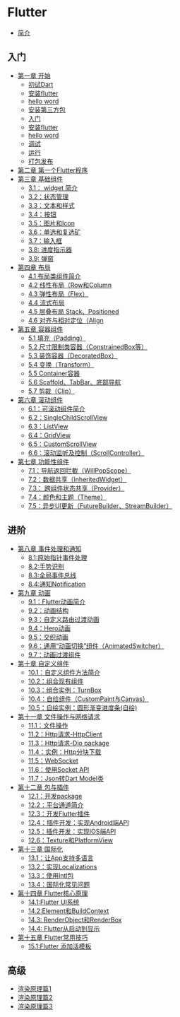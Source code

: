 # Flutter

* [简介](README.md)

## 入门

* [第一章 开始]()
  * [初试Dart]()
  * [安装flutter]()
  * [hello word]()
  * [安装第三方包]()
  * [入门]()
  * [安装flutter]()
  * [hello word]()
  * [调试]()
  * [运行]()
  * [打包发布]()
* [第二章 第一个Flutter程序]()
* [第三章 基础组件](*)
	* [3.1： widget 简介]()
	* [3.2：状态管理](books/3.2state.md)
	* [3.3：文本和样式](books/3.3textandstyle.md)
	* [3.4：按钮](books/3.4button.md)
	* [3.5：图片和Icon](books/3.5img.md)
	* [3.6：单选和复选矿](books/3.6sw.md)
	* [3.7：输入框](books/3.7textfield.md)
	* [3.8: 进度指示器](books/3.8indicator.md)
	* [3.9: 弹窗](books/3.9dialog.md)
* [第四章 布局](test/di-si-zhang-bu-ju.md)
	* [4.1 布局类组件简介](books/4.1layoutdesc.md) 
	* [4.2 线性布局（Row和Column](books/4.2rowandcolumn.md)
	* [4.3 弹性布局（Flex）](books/4.3flex.md)
	* [4.4 流式布局](books/4.4wrap.md)
	* [4.5 层叠布局 Stack、Positioned](books/4.5stack.md)
	* [4.6 对齐与相对定位（Align](books/4.6align.md)
* [第五章 容器组件](*)
	* [5.1 填充（Padding）](books/5.1padding.md)
	* [5.2 尺寸限制类容器（ConstrainedBox等）](books/5.2constrainedBox.md)
	* [5.3 装饰容器（DecoratedBox）](books/5.3decoratedbox.md)
	* [5.4 变换（Transform）](books/5.4transform.md)
	* [5.5 Container容器](books/5.5container.md)
	* [5.6 Scaffold、TabBar、底部导航](books/5.6bars.md)
	* [5.7 剪裁（Clip）](books/5.7clip.md)
* [第六章 滚动组件](*)
	* [6.1：可滚动组件简介](books/6.1scrollviewdesc.md)
	* [6.2：SingleChildScrollView](books/6.2singlechildscrollview.md)
	* [6.3：ListView](books/6.3listview.md)
	* [6.4：GridView](books/6.4gridview.md)
	* [6.5：CustomScrollView](books/6.5customscrollview.md)
	* [6.6：滚动监听及控制（ScrollController）](books/6.6scrollviewreason.md)
* [第七章 功能性组件](*)
	* [7.1：导航返回拦截（WillPopScope）](books/7.1willpop.md)
	* [7.2：数据共享（InheritedWidget）](books/7.2inher.md)
	* [7.3： 跨组件状态共享（Provider）](books/7.3provider.md)
	* [7.4：颜色和主题（Theme）](books/7.4theme.md)
	* [7.5：异步UI更新（FutureBuilder、StreamBuilder）](books/7.5futurebuilder.md)

## 进阶

* [第八章 事件处理和通知](*)
	* [8.1:原始指针事件处理](books/8.1zhizhen.md)
	* [8.2:手势识别](books/8.2shoushi.md)
	* [8.3:全局事件总线](books/8.3全局总线.md)
	* [8.4:通知Notification](books/8.4通知.md) 
* [第九章 动画](*)
  * [9.1：Flutter动画简介](books/9.1动画.md)
  * [9.2：动画结构](books/9.2动画结构.md)
  * [9.3：自定义路由过渡动画](books/9.3自由路由过度动画.md)
  * [9.4：Hero动画](books/9.4hero动画.md)
  * [9.5：交织动画](books/9.5交织动画.md) 
  * [9.6：通用“动画切换”组件（AnimatedSwitcher）](books/9.6通用切换动画组件.md)
  * [9.7：动画过渡组件](books/9.7动画多度组件.md)
* [第十章 自定义组件](*)
  *  [10.1：自定义组件方法简介]()
  *  [10.2：组合现有组件]()
  *  [10.3：组合实例：TurnBox]()
  *  [10.4：自绘组件（CustomPaint与Canvas）]()
  *  [10.5：自绘实例：圆形渐变进度条(自绘)]()
* [第十一章 文件操作与网络请求](*)
	* [11.1：文件操作]()
	* [11.2：Http请求-HttpClient]()
	* [11.3：Http请求-Dio package]()
	* [11.4：实例：Http分块下载]()
	* [11.5：WebSocket]() 
	* [11.6：使用Socket API]()
	* [11.7：Json转Dart Model类]()
* [第十二章 包与插件](*)
	* [12.1：开发package]() 
	* [12.2：平台通道简介]() 
	* [12.3：开发Flutter插件]() 
	* [12.4：插件开发：实现Android端API]() 
	* [12.5：插件开发：实现IOS端API]() 
	* [12.6：Texture和PlatformView]() 
* [第十三章 国际化](*)
	* [13.1：让App支持多语言 ]() 
	* [13.2：实现Localizations]()
	* [13.3：使用Intl包]()
	* [13.4：国际化常见问题]()
* [第十四章 Flutter核心原理](*)
 	* [14.1:Flutter UI系统]()
	* [14.2:Element和BuildContext]()
	* [14.3: RenderObject和RenderBox]()
	* [14.4: Flutter从启动到显示]()
* [第十五章 Flutter常用技巧](*)
 	* [15.1:Flutter 添加活模板](books/15.1addlivetem.md)
## 高级

* [渲染原理篇1]()
* [渲染原理篇2]()
* [渲染原理篇3]()



